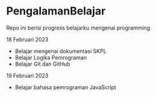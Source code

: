 # PengalamanBelajar
Repo ini berisi progress belajarku mengenai programming

18 Februari 2023
* Belajar mengenai dokumentasi SKPL
* Belajar Logika Pemrograman
* Belajar Git dan GitHub

19 Februari 2023 
* Belajar bahasa pemrograman JavaScript
